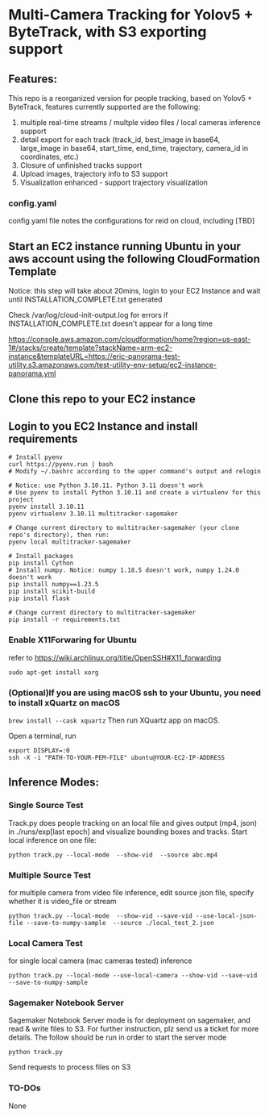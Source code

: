 # Multi-Camera Tracking for Yolov5 + ByteTrack, with S3 exporting support
## Features:
This repo is a reorganized version for people tracking, based on Yolov5 + ByteTrack, features currently supported are the following:
1. multiple real-time streams / multple video files / local cameras inference support
2. detail export for each track (track_id, best_image in base64, large_image in base64, start_time, end_time, trajectory, camera_id in coordinates, etc.)
3. Closure of unfinished tracks support
4. Upload images, trajectory info to S3 support
5. Visualization enhanced - support trajectory visualization

### config.yaml
config.yaml file notes the configurations for reid on cloud, including [TBD]


## Start an EC2 instance running Ubuntu in your aws account using the following CloudFormation Template
Notice: this step will take about 20mins, login to your EC2 Instance and wait until INSTALLATION_COMPLETE.txt generated

Check /var/log/cloud-init-output.log for errors if INSTALLATION_COMPLETE.txt doesn't appear for a long time

https://console.aws.amazon.com/cloudformation/home?region=us-east-1#/stacks/create/template?stackName=arm-ec2-instance&templateURL=https://eric-panorama-test-utility.s3.amazonaws.com/test-utility-env-setup/ec2-instance-panorama.yml

## Clone this repo to your EC2 instance

## Login to you EC2 Instance and install requirements
```
# Install pyenv
curl https://pyenv.run | bash
# Modify ~/.bashrc according to the upper command's output and relogin

# Notice: use Python 3.10.11. Python 3.11 doesn't work
# Use pyenv to install Python 3.10.11 and create a virtualenv for this project
pyenv install 3.10.11
pyenv virtualenv 3.10.11 multitracker-sagemaker

# Change current directory to multitracker-sagemaker (your clone repo's directory), then run:
pyenv local multitracker-sagemaker

# Install packages
pip install Cython
# Install numpy. Notice: numpy 1.18.5 doesn't work, numpy 1.24.0 doesn't work
pip install numpy==1.23.5
pip install scikit-build
pip install flask

# Change current directory to multitracker-sagemaker
pip install -r requirements.txt
```

### Enable X11Forwaring for Ubuntu
refer to https://wiki.archlinux.org/title/OpenSSH#X11_forwarding
```
sudo apt-get install xorg
```

### (Optional)If you are using macOS ssh to your Ubuntu, you need to install xQuartz on macOS
```brew install --cask xquartz```
Then run XQuartz app on macOS.

Open a terminal, run
```
export DISPLAY=:0
ssh -X -i "PATH-TO-YOUR-PEM-FILE" ubuntu@YOUR-EC2-IP-ADDRESS

```

## Inference Modes:
### Single Source Test
Track.py does people tracking on an local file and gives output (mp4, json) in ./runs/exp[last epoch] and visualize bounding boxes and tracks. Start local inference on one file:
```
python track.py --local-mode  --show-vid  --source abc.mp4
```
### Multiple Source Test
for multiple camera from video file inference, edit source json file, specify whether it is video_file or stream 
```
python track.py --local-mode  --show-vid --save-vid --use-local-json-file --save-to-numpy-sample  --source ./local_test_2.json
```
### Local Camera Test
for single local camera (mac cameras tested) inference
```
python track.py --local-mode --use-local-camera --show-vid --save-vid --save-to-numpy-sample
```
### Sagemaker Notebook Server
Sagemaker Notebook Server mode is for deployment on sagemaker, and read & write files to S3. For further instruction, plz send us a ticket for more details. The follow should be run in order to start the server mode
```
python track.py
```
Send requests to process files on S3

### TO-DOs
None
